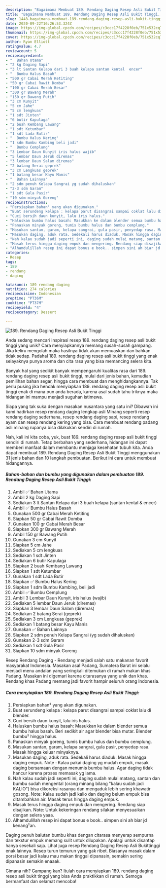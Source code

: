```yaml
---
description: "Bagaimana Membuat 189. Rendang Daging Resep Asli Bukit Tinggi, Sempurna"
title: "Bagaimana Membuat 189. Rendang Daging Resep Asli Bukit Tinggi, Sempurna"
slug: 1448-bagaimana-membuat-189-rendang-daging-resep-asli-bukit-tinggi-sempurna
date: 2020-09-22T16:26:53.324Z
image: https://img-global.cpcdn.com/recipes/c3ccc17f4228f0eb/751x532cq70/189-rendang-daging-resep-asli-bukit-tinggi-foto-resep-utama.jpg
thumbnail: https://img-global.cpcdn.com/recipes/c3ccc17f4228f0eb/751x532cq70/189-rendang-daging-resep-asli-bukit-tinggi-foto-resep-utama.jpg
cover: https://img-global.cpcdn.com/recipes/c3ccc17f4228f0eb/751x532cq70/189-rendang-daging-resep-asli-bukit-tinggi-foto-resep-utama.jpg
author: Ryan Elliott
ratingvalue: 4.7
reviewcount: 5
recipeingredient:
- "  Bahan Utama"
- "2 kg Daging Sapi"
- "3 lt Santan Kelapa dari 3 buah kelapa santan kental  encer"
- "  Bumbu Halus Basah"
- "500 gr Cabai Merah Ketiting"
- "50 gr Cabai Rawit Domba"
- "100 gr Cabai Merah Besar"
- "300 gr Bawang Merah"
- "150 gr Bawang Putih"
- "3 cm Kunyit"
- "5 cm Jahe"
- "5 cm lengkuas"
- "1 sdt Jinten"
- "6 butir Kapulaga"
- "2 buah Kembang Lawang"
- "1 sdt Ketumbar"
- "1 sdt Lada Butir"
- "  Bumbu Halus Kering"
- "1 sdm Bumbu Kambing beli jadi"
- "  Bumbu Cemplung"
- "3 Lembar Daun Kunyit iris halus wajib"
- "5 lembar Daun Jeruk diremas"
- "3 lembar Daun Salam diremas"
- "2 batang Serai geprek"
- "3 cm Lengkuas geprek"
- "1 batang besar Kayu Manis"
- "  Bahan Lainnya"
- "2 sdm penuh Kelapa Sangrai yg sudah dihaluskan"
- "2-3 sdm Garam"
- "1 sdt Gula Pasir"
- "10 sdm minyak Goreng"
recipeinstructions:
- "Persiapkan bahan² yang akan digunakan."
- "Buat serundeng kelapa : kelapa parut disangrai sampai coklat lalu di blender."
- "Cuci bersih daun kunyit, lalu iris halus."
- "Haluskan bumbu halus basah: Masukkan ke dalam blender semua bumbu halus basah. Beri sedikit air agar blender bisa mutar. Blender bumbu² hingga halus."
- "Panaskan minyak goreng, tumis bumbu halus dan bumbu cemplung."
- "Masukan santan, garam, kelapa sangrai, gula pasir, penyedap rasa. Masak hingga keluar minyaknya."
- "Masukan daging, aduk rata. Sedekali harus diaduk. Masak hingga daging empuk. Note : Kalau pakai daging yg mudah empuk, masak daging bersamaan dengan menumis bumbu halus. Agar daging tidak hancur karena proses memasak yg lama."
- "Nah kalau sudah jadi seperti ini, daging sudah mulai matang, santan dan bumbu sudah mengental (orang minang bilang &#34;kalau sudah jadi KALIO&#34;) bisa dikoreksi rasanya dan mengaduk lebih sering khawatir gosong. Note: Kalau sudah jadi kalio dan daging belum empuk bisa ditambahkan air. Masak terus hingga daging empuk."
- "Masak terus hingga daging empuk dan mengering. Rendang siap disajikan. Note: Untuk kekeringan rendang silakan menyesuaikan dengan selera yaaa."
- "Alhamdulillah resep ini dapat bonus e book.. simpen sini ah biar jd kenang²an."
categories:
- Resep
tags:
- 189
- rendang
- daging

katakunci: 189 rendang daging 
nutrition: 274 calories
recipecuisine: Indonesian
preptime: "PT36M"
cooktime: "PT37M"
recipeyield: "4"
recipecategory: Dessert

---
```



![189. Rendang Daging Resep Asli Bukit Tinggi](https://img-global.cpcdn.com/recipes/c3ccc17f4228f0eb/751x532cq70/189-rendang-daging-resep-asli-bukit-tinggi-foto-resep-utama.jpg)

Anda sedang mencari inspirasi resep 189. rendang daging resep asli bukit tinggi yang unik? Cara menyiapkannya memang susah-susah gampang. Jika keliru mengolah maka hasilnya tidak akan memuaskan dan bahkan tidak sedap. Padahal 189. rendang daging resep asli bukit tinggi yang enak selayaknya punya aroma dan cita rasa yang bisa memancing selera kita.

Banyak hal yang sedikit banyak mempengaruhi kualitas rasa dari 189. rendang daging resep asli bukit tinggi, mulai dari jenis bahan, kemudian pemilihan bahan segar, hingga cara membuat dan menghidangkannya. Tak perlu pusing jika hendak menyiapkan 189. rendang daging resep asli bukit tinggi enak di mana pun anda berada, karena asal sudah tahu triknya maka hidangan ini mampu menjadi suguhan istimewa.

Siapa yang tak suka dengan masakan nusantara yang satu ini? Dibawah ini kami hadirkan resep rendang daging lengkap asli Minang seperti resep rendang daging sederhana, resep rendang daging sapi, resep rendang ayam dan resep rendang kering yang bisa. Cara membuat rendang padang asli minang rupanya bisa dilakukan sendiri di rumah.


Nah, kali ini kita coba, yuk, buat 189. rendang daging resep asli bukit tinggi sendiri di rumah. Tetap berbahan yang sederhana, hidangan ini dapat memberi manfaat dalam membantu menjaga kesehatan tubuh kita. Anda dapat membuat 189. Rendang Daging Resep Asli Bukit Tinggi menggunakan 31 jenis bahan dan 10 langkah pembuatan. Berikut ini cara untuk membuat hidangannya.

<!--inarticleads1-->

##### Bahan-bahan dan bumbu yang digunakan dalam pembuatan 189. Rendang Daging Resep Asli Bukit Tinggi:

1. Ambil  ✅ Bahan Utama
1. Ambil 2 kg Daging Sapi
1. Sediakan 3 lt Santan Kelapa dari 3 buah kelapa (santan kental &amp; encer)
1. Ambil  ✅ Bumbu Halus Basah
1. Gunakan 500 gr Cabai Merah Ketiting
1. Siapkan 50 gr Cabai Rawit Domba
1. Gunakan 100 gr Cabai Merah Besar
1. Siapkan 300 gr Bawang Merah
1. Ambil 150 gr Bawang Putih
1. Gunakan 3 cm Kunyit
1. Siapkan 5 cm Jahe
1. Sediakan 5 cm lengkuas
1. Sediakan 1 sdt Jinten
1. Sediakan 6 butir Kapulaga
1. Siapkan 2 buah Kembang Lawang
1. Siapkan 1 sdt Ketumbar
1. Gunakan 1 sdt Lada Butir
1. Siapkan  ✅ Bumbu Halus Kering
1. Siapkan 1 sdm Bumbu Kambing, beli jadi
1. Ambil  ✅ Bumbu Cemplung
1. Ambil 3 Lembar Daun Kunyit, iris halus (wajib)
1. Sediakan 5 lembar Daun Jeruk (diremas)
1. Siapkan 3 lembar Daun Salam (diremas)
1. Sediakan 2 batang Serai (geprek)
1. Sediakan 3 cm Lengkuas (geprek)
1. Sediakan 1 batang besar Kayu Manis
1. Gunakan  ✅ Bahan Lainnya
1. Siapkan 2 sdm penuh Kelapa Sangrai (yg sudah dihaluskan)
1. Gunakan 2-3 sdm Garam
1. Sediakan 1 sdt Gula Pasir
1. Siapkan 10 sdm minyak Goreng


Resep Rendang Daging - Rendang menjadi salah satu makanan favorit masyarakat Indonesia. Masakan asal Padang, Sumatera Barat ini selalu menjadi menu andalan yang seringkali ditemukan di rumah makan khas Padang. Masakan ini digemari karena citarasanya yang unik dan khas. Rendang khas Padang memang jadi favorit hampir seluruh orang Indonesia. 

<!--inarticleads2-->

##### Cara menyiapkan 189. Rendang Daging Resep Asli Bukit Tinggi:

1. Persiapkan bahan² yang akan digunakan.
1. Buat serundeng kelapa : kelapa parut disangrai sampai coklat lalu di blender.
1. Cuci bersih daun kunyit, lalu iris halus.
1. Haluskan bumbu halus basah: Masukkan ke dalam blender semua bumbu halus basah. Beri sedikit air agar blender bisa mutar. Blender bumbu² hingga halus.
1. Panaskan minyak goreng, tumis bumbu halus dan bumbu cemplung.
1. Masukan santan, garam, kelapa sangrai, gula pasir, penyedap rasa. Masak hingga keluar minyaknya.
1. Masukan daging, aduk rata. Sedekali harus diaduk. Masak hingga daging empuk. Note : Kalau pakai daging yg mudah empuk, masak daging bersamaan dengan menumis bumbu halus. Agar daging tidak hancur karena proses memasak yg lama.
1. Nah kalau sudah jadi seperti ini, daging sudah mulai matang, santan dan bumbu sudah mengental (orang minang bilang &#34;kalau sudah jadi KALIO&#34;) bisa dikoreksi rasanya dan mengaduk lebih sering khawatir gosong. Note: Kalau sudah jadi kalio dan daging belum empuk bisa ditambahkan air. Masak terus hingga daging empuk.
1. Masak terus hingga daging empuk dan mengering. Rendang siap disajikan. Note: Untuk kekeringan rendang silakan menyesuaikan dengan selera yaaa.
1. Alhamdulillah resep ini dapat bonus e book.. simpen sini ah biar jd kenang²an.


Daging penuh balutan bumbu khas dengan citarasa menyerap sempurna dan tekstur empuk memang sulit untuk dilupakan. Apalagi untuk disantap hanya sesekali saja. Lihat juga resep Rendang Daging Resep Asli Bukittinggi enak lainnya. Resep turun temurun yang gak ribet. Biasanya masak dalam porsi besar jadi kalau mau makan tinggal dipanasin, semakin sering dipanasin semakin enaaak. 

Gimana nih? Gampang kan? Itulah cara menyiapkan 189. rendang daging resep asli bukit tinggi yang bisa Anda praktikkan di rumah. Semoga bermanfaat dan selamat mencoba!
